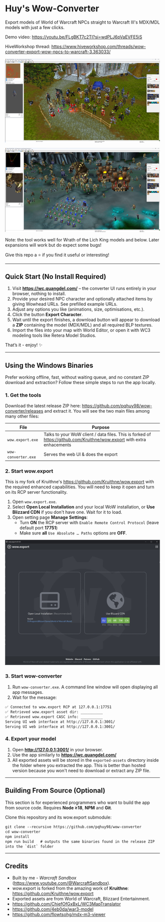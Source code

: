 # Huy's Wow-Converter

Export models of World of Warcraft NPCs straight to Warcraft III's MDX/MDL models with just a few clicks.

Demo video: https://youtu.be/FLgBKT7c2TI?si=wdPLJ6pVaEVFE5iS

HiveWorkshop thread: https://www.hiveworkshop.com/threads/wow-converter-export-wow-npcs-to-warcraft-3.363033/

![screenshot 1](https://github.com/pqhuy98/wow-converter/blob/main/docs/elwin-forest-1.jpg?raw=true)

![screenshot 2](https://github.com/pqhuy98/wow-converter/blob/main/docs/icecrown.jpg?raw=true)

Note: the tool works well for Wrath of the Lich King models and below. Later expansions will work but do expect some bugs!

Give this repo a ⭐ if you find it useful or interesting!

---

## Quick Start (No Install Required)

1. Visit **https://wc.quangdel.com/** – the converter UI runs entirely in your browser, nothing to install.
2. Provide your desired NPC character and optionally attached items by giving Wowhead URLs. See prefilled example URLs.
3. Adjust any options you like (animations, size, optimisations, etc.).
4. Click the button **Export Character**.
5. Wait until the export finishes, a download button will appear to download a **ZIP** containing the model (MDX/MDL) and all required BLP textures.
6. Import the files into your map with World Editor, or open it with WC3 modeling tools like Retera Model Studios.

That’s it - enjoy! ✨

---

## Using the Windows Binaries

Prefer working offline, fast, without waiting queue, and no constant ZIP download and extraction? Follow these simple steps to run the app locally.

### 1. Get the tools

Download the latest release ZIP here: https://github.com/pqhuy98/wow-converter/releases and extract it. You will see the two main files among many other files:

| File | Purpose |
|------|---------|
| `wow.export.exe` | Talks to your WoW client / data files. This is forked of https://github.com/Kruithne/wow.export with extra enhacements |
| `wow-converter.exe` | Serves the web UI & does the export  |

### 2. Start **wow.export**

This is my fork of Kruithne's https://github.com/Kruithne/wow.export with the required enhanced capabilities. You will need to keep it open and turn on its RCP server functionality.

1. Open `wow.export.exe`.
2. Select **Open Local Installation** and your local WoW installation, or **Use Blizzard CDN** if you don't have one. Wait for it to load.
3. Open setting page **Manage Settings**:
    - Turn **ON** the RCP server with `Enable Remote Control Protocol` (leave default port **17751**)
    - Make sure **all** `Use Absolute … Paths` options are **OFF**.

![wow.export.exe](https://github.com/pqhuy98/wow-converter/blob/main/docs/wow.export-1.jpg?raw=true)


### 3. Start **wow-converter**

1. Run `wow-converter.exe`. A command line window will open displaying all app messages.
2. Wait for the message:
  ```
  ✅ Connected to wow.export RCP at 127.0.0.1:17751
  ✅ Retrieved wow.export asset dir: __________
  ✅ Retrieved wow.export CASC info: __________
  Serving UI web interface at http://127.0.0.1:3001/
  Serving UI web interface at http://127.0.0.1:3001/
  ```

### 4. Export your model

1. Open **http://127.0.0.1:3001/** in your browser.
2. Use the app similarly to **https://wc.quangdel.com/**
3. All exported assets will be stored in the `exported-assets` directory inside the folder where you extracted the app. This is better than hosted version because you won't need to download or extract any ZIP file. 

---

## Building From Source (Optional)
This section is for experienced programmers who want to build the app from source code. Requires **Node ≥18**, **NPM** and **Git**.

Clone this repository and its wow.export submodule:
```
git clone --recursive https://github.com/pqhuy98/wow-converter
cd wow-converter
npm install
npm run build   # outputs the same binaries found in the release ZIP into the `dist` folder
```


---

## Credits

- Built by me - *Warcraft Sandbox* (<https://www.youtube.com/@WarcraftSandbox>).<br>
- wow.export is forked from the amazing work of **Kruithne**: https://github.com/Kruithne/wow.export
- Exported assets are from World of Warcraft, Blizzard Entertainment.
- https://github.com/ChiefOfGxBxL/WC3MapTranslator
- https://github.com/4eb0da/war3-model
- https://github.com/flowtsohg/mdx-m3-viewer
